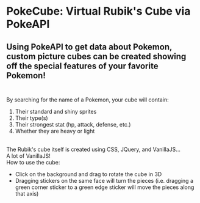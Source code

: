 # PokeCube: Virtual Rubik's Cube via PokeAPI

## Using PokeAPI to get data about Pokemon, custom picture cubes can be created showing off the special features of your favorite Pokemon!<br><br>
By searching for the name of a Pokemon, your cube will contain:
1. Their standard and shiny sprites
2. Their type(s)
3. Their strongest stat (hp, attack, defense, etc.)
4. Whether they are heavy or light

<br>The Rubik's cube itself is created using CSS, JQuery, and VanillaJS... 
<br>A lot of VanillaJS!
<br>How to use the cube:
- Click on the background and drag to rotate the cube in 3D
- Dragging stickers on the same face will turn the pieces (i.e. dragging a green corner sticker to a green edge sticker will move the pieces along that axis)
